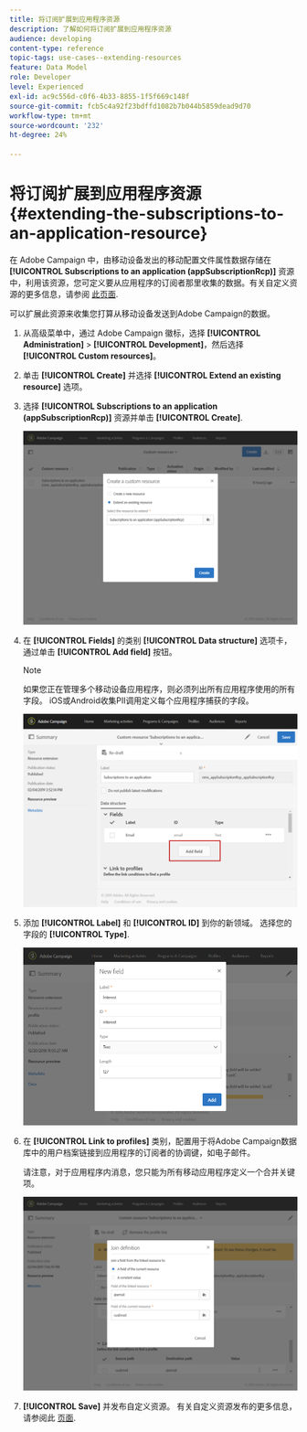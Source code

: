 ```yaml
---
title: 将订阅扩展到应用程序资源
description: 了解如何将订阅扩展到应用程序资源
audience: developing
content-type: reference
topic-tags: use-cases--extending-resources
feature: Data Model
role: Developer
level: Experienced
exl-id: ac9c556d-c0f6-4b33-8855-1f5f669c148f
source-git-commit: fcb5c4a92f23bdffd1082b7b044b5859dead9d70
workflow-type: tm+mt
source-wordcount: '232'
ht-degree: 24%

---
```


# 将订阅扩展到应用程序资源{#extending-the-subscriptions-to-an-application-resource}

在 Adobe Campaign 中，由移动设备发出的移动配置文件属性数据存储在 **[!UICONTROL Subscriptions to an application (appSubscriptionRcp)]** 资源中，利用该资源，您可定义要从应用程序的订阅者那里收集的数据。有关自定义资源的更多信息，请参阅 [此页面](../../developing/using/key-steps-to-add-a-resource.md).

可以扩展此资源来收集您打算从移动设备发送到Adobe Campaign的数据。

1. 从高级菜单中，通过 Adobe Campaign 徽标，选择 **[!UICONTROL Administration]** > **[!UICONTROL Development]**，然后选择 **[!UICONTROL Custom resources]**。
1. 单击 **[!UICONTROL Create]** 并选择 **[!UICONTROL Extend an existing resource]** 选项。
1. 选择 **[!UICONTROL Subscriptions to an application (appSubscriptionRcp)]** 资源并单击 **[!UICONTROL Create]**.

   ![](assets/in_app_personal_data_4.png)

1. 在 **[!UICONTROL Fields]** 的类别 **[!UICONTROL Data structure]** 选项卡，通过单击 **[!UICONTROL Add field]** 按钮。

   >[!NOTE]
   >
   >如果您正在管理多个移动设备应用程序，则必须列出所有应用程序使用的所有字段。 iOS或Android收集PII调用定义每个应用程序捕获的字段。

   ![](assets/in_app_personal_data.png)

1. 添加 **[!UICONTROL Label]** 和 **[!UICONTROL ID]** 到你的新领域。 选择您的字段的 **[!UICONTROL Type]**.

   ![](assets/schema_extension_uc9.png)

1. 在 **[!UICONTROL Link to profiles]** 类别，配置用于将Adobe Campaign数据库中的用户档案链接到应用程序的订阅者的协调键，如电子邮件。

   请注意，对于应用程序内消息，您只能为所有移动应用程序定义一个合并关键项。

   ![](assets/in_app_personal_data_3.png)

1. **[!UICONTROL Save]** 并发布自定义资源。 有关自定义资源发布的更多信息，请参阅此 [页面](../../developing/using/updating-the-database-structure.md#publishing-a-custom-resource).
